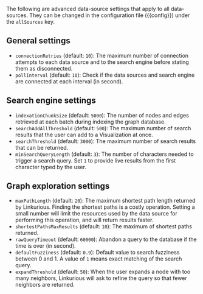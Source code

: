 
The following are advanced data-source settings that apply to all data-sources.
They can be changed in the configuration file ({{config}}) under the `allSources` key.
 
## General settings
 
- `connectionRetries` (default: `10`): The maximum number of connection attempts to each data source and to the search engine before stating them as disconnected.
- `pollInterval` (default: `10`): Check if the data sources and search engine are connected at each interval (in second).
 
## Search engine settings
 
- `indexationChunkSize` (default: `5000`): The number of nodes and edges retrieved at each batch during indexing the graph database.
- `searchAddAllThreshold` (default: `500`): The maximum number of search results that the user can add to a Visualization at once.
- `searchThreshold` (default: `3000`): The maximum number of search results that can be returned.
- `minSearchQueryLength` (default: `3`): The number of characters needed to trigger a search query. Set `1` to provide live results from the first character typed by the user.
<!-- `analyzer` (default: `"standard"`): The custom analyzer aimed at analyzing a specific language text. (see [available language analysers](https://www.elastic.co/guide/en/elasticsearch/reference/current/analysis-lang-analyzer.html)). -->
 
## Graph exploration settings
 
- `maxPathLength` (default: `20`): The maximum shortest path length returned by Linkurious. Finding the shortest paths is a costly operation. Setting a small number will limit the resources used by the data source for performing this operation, and will return results faster.
- `shortestPathsMaxResults` (default: `10`): The maximum of shortest paths returned.
- `rawQueryTimeout` (default: `60000`): Abandon a query to the database if the time is over (in second).
- `defaultFuzziness` (default: `0.9`): Default value to search fuzziness between 0 and 1. A value of `1` means exact matching of the search query.
- `expandThreshold` (default: `50`): When the user expands a node with too many neighbors, Linkurious will ask to refine the query so that fewer neighbors are returned.
